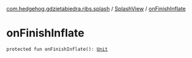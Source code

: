 [com.hedgehog.gdzietabiedra.ribs.splash](../index.md) / [SplashView](index.md) / [onFinishInflate](./on-finish-inflate.md)

# onFinishInflate

`protected fun onFinishInflate(): `[`Unit`](https://kotlinlang.org/api/latest/jvm/stdlib/kotlin/-unit/index.html)